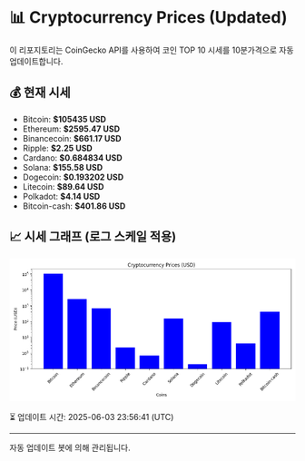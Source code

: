 
# 📊 Cryptocurrency Prices (Updated)

이 리포지토리는 CoinGecko API를 사용하여 코인 TOP 10 시세를 10분가격으로 자동 업데이트합니다.

## 💰 현재 시세
- Bitcoin: **$105435 USD**
- Ethereum: **$2595.47 USD**
- Binancecoin: **$661.17 USD**
- Ripple: **$2.25 USD**
- Cardano: **$0.684834 USD**
- Solana: **$155.58 USD**
- Dogecoin: **$0.193202 USD**
- Litecoin: **$89.64 USD**
- Polkadot: **$4.14 USD**
- Bitcoin-cash: **$401.86 USD**

## 📈 시세 그래프 (로그 스케일 적용)
![Crypto Prices](crypto_prices.png)

⏳ 업데이트 시간: 2025-06-03 23:56:41 (UTC)

---
자동 업데이트 봇에 의해 관리됩니다.
